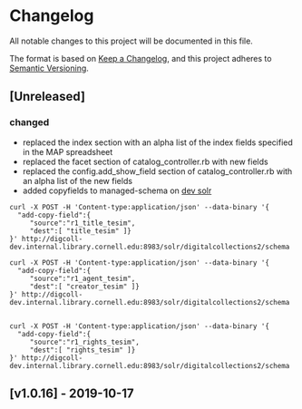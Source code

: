 # Changelog
All notable changes to this project will be documented in this file.

The format is based on [Keep a Changelog](https://keepachangelog.com/en/1.0.0/),
and this project adheres to [Semantic Versioning](https://semver.org/spec/v2.0.0.html).

## [Unreleased]
### changed
- replaced the index section with an alpha list of the index fields specified in the MAP spreadsheet
- replaced the facet section of catalog_controller.rb with new fields
- replaced the config.add_show_field section of catalog_controller.rb with an alpha list of the new fields
- added copyfields to managed-schema on [dev solr](http://digcoll-dev.internal.library.cornell.edu:8983/solr/#/digitalcollections2)

```
curl -X POST -H 'Content-type:application/json' --data-binary '{
  "add-copy-field":{
     "source":"r1_title_tesim",
     "dest":[ "title_tesim" ]}
}' http://digcoll-dev.internal.library.cornell.edu:8983/solr/digitalcollections2/schema

curl -X POST -H 'Content-type:application/json' --data-binary '{
  "add-copy-field":{
     "source":"r1_agent_tesim",
     "dest":[ "creator_tesim" ]}
}' http://digcoll-dev.internal.library.cornell.edu:8983/solr/digitalcollections2/schema


curl -X POST -H 'Content-type:application/json' --data-binary '{
  "add-copy-field":{
     "source":"r1_rights_tesim",
     "dest":[ "rights_tesim" ]}
}' http://digcoll-dev.internal.library.cornell.edu:8983/solr/digitalcollections2/schema

```

## [v1.0.16] - 2019-10-17